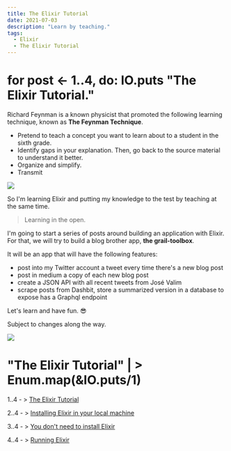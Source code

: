 ```yaml
---
title: The Elixir Tutorial
date: 2021-07-03
description: "Learn by teaching."
tags:
  - Elixir
  - The Elixir Tutorial
---
```


# for post <- 1..4, do: IO.puts "The Elixir Tutorial." 

Richard Feynman is a known physicist that promoted the following learning technique, known as **The Feynman Technique**.

- Pretend to teach a concept you want to learn about to a student in the sixth grade.
- Identify gaps in your explanation. Then, go back to the source material to understand it better.
- Organize and simplify.
- Transmit 

![](https://media.giphy.com/media/l2R06HpuWmc3pnBks/giphy.gif)

So I'm learning Elixir and putting my knowledge to the test by teaching at the same time. 

> Learning in the open.

I'm going to start a series of posts around building an application with Elixir. For that, we will try to build a blog brother app, **the grail-toolbox**.

It will be an app that will have the following features:

- post into my Twitter account a tweet every time there's a new blog post
- post in medium a copy of each new blog post
- create a JSON API with all recent tweets from José Valim
- scrape posts from Dashbit, store a summarized version in a database to expose has a Graphql endpoint

Let's learn and have fun. 😎

Subject to changes along the way. 

![](https://media.giphy.com/media/03L3XIy2uKaLE5TIfG/giphy.gif)

# "The Elixir Tutorial" | > Enum.map(&IO.puts/1)

1..4 - > [The Elixir Tutorial](/posts/2021-07-03-the-elixir-tutorial/)

2..4 - > [Installing Elixir in your local machine](/posts/2021-07-04-elixir-tutorial-install-elixir/)

3..4 - > [You don't need to install Elixir](/posts/2021-07-05-elixir-tutorial-elixir-in-a-box/)

4..4 - > [Running Elixir](/posts/2021-07-06-elixir-tutorial-running-elixir/)
